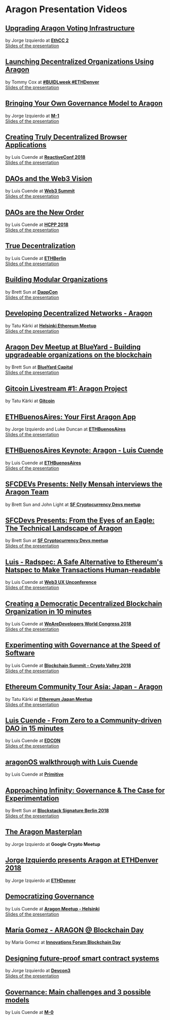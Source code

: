 # Aragon Presentation Videos

## [**Upgrading Aragon Voting Infrastructure**](https://www.youtube.com/watch?v=iPgnJWJWuY4)
by Jorge Izquierdo at [**EthCC 2**](https://ethcc.io/)  
[Slides of the presentation]()

## [**Launching Decentralized Organizations Using Aragon**](https://www.youtube.com/watch?v=mV4Zrl2yY2M)
by Tommy Cox at [**#BUIDLweek #ETHDenver**](https://www.ethdenver.com/buidlweek/)  
[Slides of the presentation](../documentation/slides/Launching_Decentralized_Organizations_On_Aragon.pdf)

## [**Bringing Your Own Governance Model to Aragon**](https://www.youtube.com/watch?v=gEcaPRkcfR8)
by Jorge Izquierdo at [**M-1**](https://m-1.melonport.com/)  
[Slides of the presentation](../documentation/slides/M1-Jorge-Bring-Your-Governance-To-Aragon.pdf)

## [**Creating Truly Decentralized Browser Applications**](https://www.youtube.com/watch?v=AL4Commsu-U)
by Luis Cuende at [**ReactiveConf 2018**](https://reactiveconf.com/)  
[Slides of the presentation](../documentation/slides/ReactiveConf_Luis-Cuende.pdf)

## [**DAOs and the Web3 Vision**](https://www.youtube.com/watch?v=YG3a5ihbkAQ)
by Luis Cuende at [**Web3 Summit**](https://web3summit.com)  
[Slides of the presentation](../documentation/slides/Web3-Summit_Luis-Cuende.pdf)

## [**DAOs are the New Order**](https://www.youtube.com/watch?v=wDZVAtFm_CI)
by Luis Cuende at [**HCPP 2018**](https://neworder.hcpp.cz/)  
[Slides of the presentation](../documentation/slides/DAOs-are-the-New-Order_Luis-Cuende.pdf)

## [**True Decentralization**](https://youtu.be/z9_DcXKC-Cs)
by Luis Cuende at [**ETHBerlin**](https://ethberlin.com/)  
[Slides of the presentation](../documentation/slides/True-decentralization_Luis-Cuende_Aragon.pdf)

## [**Building Modular Organizations**](https://www.youtube.com/watch?v=Zpu8tvCCpNQ)
by Brett Sun at [**DappCon**](https://www.dappcon.io/)  
[Slides of the presentation](../documentation/slides/Aragon_DappCon.pdf)

## [**Developing Decentralized Networks - Aragon**](https://youtu.be/7JxMj8Woylo?t=1h28m44s)
by Tatu Kärki at [**Helsinki Ethereum Meetup**](https://www.meetup.com/Helsinki-Ethereum-Meetup/)  
[Slides of the presentation](../documentation/slides/Tatu_Helsinki.pdf)

## [**Aragon Dev Meetup at BlueYard - Building upgradeable organizations on the blockchain**](https://www.youtube.com/watch?v=atEnUHLaPE0)
by Brett Sun at [**BlueYard Capital**](http://blueyard.com/)  
[Slides of the presentation](../documentation/slides/Aragon_Blueyard.pdf)

## [**Gitcoin Livestream #1: Aragon Project**](https://www.youtube.com/watch?v=lpTHw0qRfwM)
by Tatu Kärki at [**Gitcoin**](https://gitcoin.co/)

## [**ETHBuenosAires: Your First Aragon App**](https://www.youtube.com/watch?v=zboAzSq3Dz8)
by Jorge Izquierdo and Luke Duncan at [**ETHBuenosAires**](https://ethbuenosaires.com/)  
[Slides of the presentation](../documentation/slides/EthBAWorkshop.pdf)

## [**ETHBuenosAires Keynote: Aragon - Luis Cuende**](https://www.youtube.com/watch?v=nwq5d1zeGjk&t=86s)
by Luis Cuende at [**ETHBuenosAires**](https://ethbuenosaires.com/)  
[Slides of the presentation](../documentation/slides/ETHBA.pdf)

## [**SFCDEVs Presents: Nelly Mensah interviews the Aragon Team**](https://www.youtube.com/watch?v=ZAqmkrLH-JQ)
by Brett Sun and John Light at [**SF Cryptocurrency Devs meetup**](https://www.meetup.com/SF-Cryptocurrency-Devs/events/249946893/)

## [**SFCDevs Presents: From the Eyes of an Eagle: The Technical Landscape of Aragon**](https://www.youtube.com/watch?v=jFjWjkhLPZ8)
by Brett Sun at [**SF Cryptocurrency Devs meetup**](https://www.meetup.com/SF-Cryptocurrency-Devs/events/249946893/)  
[Slides of the presentation](../documentation/slides/Aragon_SF_technical.pdf)

## [**Luis - Radspec: A Safe Alternative to Ethereum's Natspec to Make Transactions Human-readable**](https://www.youtube.com/watch?v=O9DSrLZyLUs)
by Luis Cuende at [**Web3 UX Unconference**](https://www.youtube.com/channel/UC5rc5OmS0BlqMbUfFrXpxag)  
[Slides of the presentation](../documentation/slides/Web3_UX_unconf.pdf)

## [**Creating a Democratic Decentralized Blockchain Organization in 10 minutes**](https://www.youtube.com/watch?v=0G2jwV4XK54)
by Luis Cuende at [**WeAreDevelopers World Congress 2018**](https://www.wearedevelopers.com/)  
[Slides of the presentation](../documentation/slides/WeAreDevs.pdf)

## [**Experimenting with Governance at the Speed of Software**](https://youtu.be/zuPGYkDUx7E?t=3h52m18s)
by Luis Cuende at [**Blockchain Summit - Crypto Valley 2018**](https://blockchainsummit.ch/events/zug-2018)  
[Slides of the presentation](../documentation/slides/Blockchain_Summit.pdf)

## [**Ethereum Community Tour Asia: Japan - Aragon**](https://www.youtube.com/watch?v=DfHlspnVEkE)
by Tatu Kärki at [**Ethereum Japan Meetup**](https://www.meetup.com/Ethereum-Japan/)  
[Slides of the presentation](../documentation/slides/Aragon_Asia-Japan.pdf)

## [**Luis Cuende - From Zero to a Community-driven DAO in 15 minutes**](https://youtu.be/NJ9StJThxZY?t=2h46m24s)
by Luis Cuende at [**EDCON**](https://edcon.io/)  
[Slides of the presentation](../documentation/slides/luis_edcon2018.pdf)

## [**aragonOS walkthrough with Luis Cuende**](https://www.youtube.com/watch?v=lpTHw0qRfwM)
by Luis Cuende at [**Primitive**](https://primitive.io)

## [**Approaching Infinity: Governance & The Case for Experimentation**](https://www.youtube.com/watch?v=nn1HsC99wcM)
by Brett Sun at [**Blockstack Signature Berlin 2018**](https://blockstack.org/berlin2018)  
[Slides of the presentation](../documentation/slides/Blockstack_Berlin.pdf)

## [**The Aragon Masterplan**](../documentation/slides/the-aragon-masterplan.pdf)
by Jorge Izquierdo at **Google Crypto Meetup**

## [**Jorge Izquierdo presents Aragon at ETHDenver 2018**](https://www.youtube.com/watch?v=lpTHw0qRfwM)  
by Jorge Izquierdo at [**ETHDenver**](https://ethdenver.com)

## [**Democratizing Governance**](https://www.youtube.com/watch?v=AULH7Qw7RCk)
by Luis Cuende at [**Aragon Meetup - Helsinki**](https://www.meetup.com/Aragon-Meetup/events/245079105/)  
[Slides of the presentation](../documentation/slides/Helsinki.pdf)

## [**María Gomez - ARAGON @ Blockchain Day**](https://www.youtube.com/watch?v=AULH7Qw7RCk)
by María Gomez at [**Innovations Forum Blockchain Day**](http://innovationsforum-hamburg.de/)  

## [**Designing future-proof smart contract systems**](https://www.youtube.com/watch?v=sJ7VECqHFAg)
by Jorge Izquierdo at [**Devcon3**](https://ethereumfoundation.org/devcon3/)  
[Slides of the presentation](../documentation/slides/devcon3.pdf)

## [**Governance: Main challenges and 3 possible models**](../documentation/slides/M0.pdf)
by Luis Cuende at [**M-0**](https://m-0.melonport.com/)
